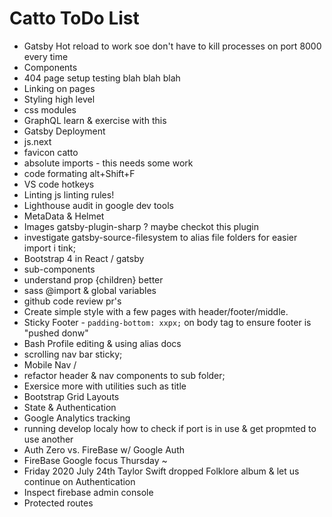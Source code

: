 # Catto ToDo List

* Gatsby Hot reload to work soe don't have to kill processes on port 8000 every time
* Components
* 404 page setup testing blah blah blah
* Linking on pages
* Styling high level 
* css modules
* GraphQL learn & exercise with this
* Gatsby Deployment 
* js.next
* favicon catto
* absolute imports - this needs some work
* code formating alt+Shift+F 
* VS code hotkeys
* Linting js linting rules! 
* Lighthouse audit in google dev tools
* MetaData & Helmet
* Images gatsby-plugin-sharp ? maybe checkot this plugin
* investigate gatsby-source-filesystem to alias file folders for easier import i tink;
* Bootstrap 4 in React / gatsby
* sub-components 
* understand prop {children} better
* sass @import & global variables 
* github code review pr's
* Create simple style with a few pages with header/footer/middle. 
* Sticky Footer - `padding-bottom: xxpx;` on body tag to ensure footer is "pushed donw" 
* Bash Profile editing & using alias docs 
* scrolling nav bar sticky;
* Mobile Nav / 
* refactor header & nav components to sub folder;
* Exersice more with utilities such as title
* Bootstrap Grid Layouts 
* State & Authentication
* Google Analytics tracking
* running develop localy how to check if port is in use & get propmted to use another 
* Auth Zero vs. FireBase w/ Google Auth
* FireBase Google focus Thursday ~
* Friday 2020 July 24th Taylor Swift dropped Folklore album & let us continue on Authentication 
* Inspect firebase admin console
* Protected routes